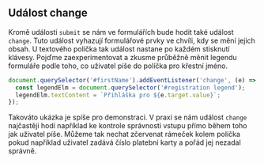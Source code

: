 ## Událost change

Kromě události `submit` se nám ve formulářích bude hodit také událost `change`. Tuto událost vyhazují formulářové prvky ve chvíli, kdy se mění jejich obsah. U textového políčka tak událost nastane po každém stisknutí klávesy. Pojďme zaexperimentovat a zkusme průběžně měnit legendu formuláře podle toho, co uživatel píše do políčka pro křestní jméno.

```js
document.querySelector('#firstName').addEventListener('change', (e) => {
  const legendElm = document.querySelector('#registration legend');
  legendElm.textContent = `Přihláška pro ${e.target.value}`;
});
```

Takováto ukázka je spíše pro demonstraci. V praxi se nám událost `change` najčastěji hodí například ke kontrole správnosti vstupu přímo během toho jak uživatel píše. Můžeme tak nechat zčervenat rámeček kolem políčka pokud například uživatel zadává číslo platební karty a pořád jej nezadal správně. 